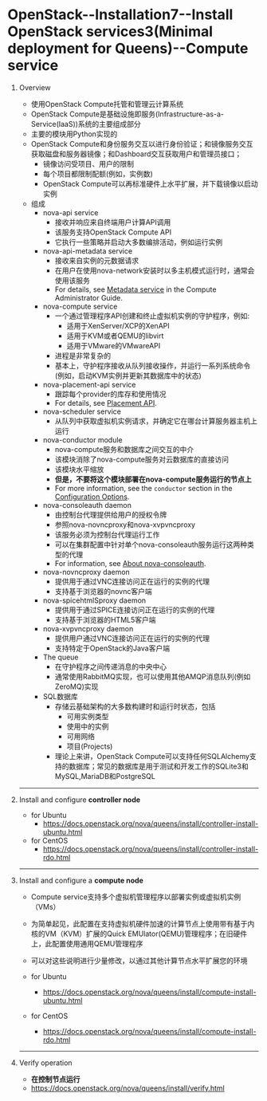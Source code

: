 # OpenStack--Installation7--Install OpenStack services3(Minimal deployment for Queens)--Compute service

1. Overview

   + 使用OpenStack Compute托管和管理云计算系统
   + OpenStack Compute是基础设施即服务(Infrastructure-as-a-Service(IaaS))系统的主要组成部分
   + 主要的模块用Python实现的
   + OpenStack Compute和身份服务交互以进行身份验证；和镜像服务交互获取磁盘和服务器镜像；和Dashboard交互获取用户和管理员接口；
     + 镜像访问受项目、用户的限制
     + 每个项目都限制配额(例如，实例数)
     + OpenStack Compute可以再标准硬件上水平扩展，并下载镜像以启动实例
   + 组成
     + nova-api service
       + 接收并响应来自终端用户计算API调用
       + 该服务支持OpenStack Compute API
       + 它执行一些策略并启动大多数编排活动，例如运行实例
     + nova-api-metadata service
       + 接收来自实例的元数据请求
       + 在用户在使用nova-network安装时以多主机模式运行时，通常会使用该服务
       + For details, see [Metadata service](https://docs.openstack.org/nova/queens/admin/networking-nova.html#metadata-service) in the Compute Administrator Guide.
     + nova-compute service
       + 一个通过管理程序API创建和终止虚拟机实例的守护程序，例如:
         + 适用于XenServer/XCP的XenAPI
         + 适用于KVM或者QEMU的libvirt
         + 适用于VMware的VMwareAPI
       + 进程是非常复杂的
       + 基本上，守护程序接收从队列接收操作，并运行一系列系统命令(例如，启动KVM实例并更新其数据库中的状态)
     + nova-placement-api service
       + 跟踪每个provider的库存和使用情况
       + For details, see [Placement API](https://docs.openstack.org/nova/queens/user/placement.html).
     + nova-scheduler service
       + 从队列中获取虚拟机实例请求，并确定它在哪台计算服务器主机上运行
     + nova-conductor module
       + nova-compute服务和数据库之间交互的中介
       + 该模块消除了nova-compute服务对云数据库的直接访问
       + 该模块水平缩放
       + **但是，不要将这个模块部署在nova-compute服务运行的节点上**
       +  For more information, see the `conductor` section in the [Configuration Options](https://docs.openstack.org/nova/queens/configuration/config.html).
     + nova-consoleauth daemon
       + 由控制台代理提供给用户的授权令牌
       + 参照nova-novncproxy和nova-xvpvncproxy
       + 该服务必须为控制台代理运行工作
       + 可以在集群配置中针对单个nova-consoleauth服务运行这两种类型的代理
       + For information, see [About nova-consoleauth](https://docs.openstack.org/nova/queens/admin/remote-console-access.html#about-nova-consoleauth).
     + nova-novncproxy daemon
       + 提供用于通过VNC连接访问正在运行的实例的代理
       + 支持基于浏览器的novnc客户端
     + nova-spicehtmlSproxy daemon
       + 提供用于通过SPICE连接访问正在运行的实例的代理
       + 支持基于浏览器的HTML5客户端
     + nova-xvpvncproxy daemon
       + 提供用户通过VNC连接访问正在运行的实例的代理
       + 支持特定于OpenStack的Java客户端
     + The queue
       + 在守护程序之间传递消息的中央中心
       + 通常使用RabbitMQ实现，也可以使用其他AMQP消息队列(例如ZeroMQ)实现
     + SQL数据库
       + 存储云基础架构的大多数构建时和运行时状态，包括
         + 可用实例类型
         + 使用中的实例
         + 可用网络
         + 项目(Projects)
       + 理论上来讲，OpenStack Compute可以支持任何SQLAlchemy支持的数据库；常见的数据库是用于测试和开发工作的SQLite3和MySQL,MariaDB和PostgreSQL

   ---

2. Install and configure **controller node**

   + for Ubuntu
     + https://docs.openstack.org/nova/queens/install/controller-install-ubuntu.html
   + for CentOS
     + https://docs.openstack.org/nova/queens/install/controller-install-rdo.html

   ---

3. Install and configure a **compute node**

   + Compute service支持多个虚拟机管理程序以部署实例或虚拟机实例（VMs）
   + 为简单起见，此配置在支持虚拟机硬件加速的计算节点上使用带有基于内核的VM（KVM）扩展的Quick EMUlator(QEMU)管理程序；在旧硬件上，此配置使用通用QEMU管理程序
   + 可以对这些说明进行少量修改，以通过其他计算节点水平扩展您的环境

   + for Ubuntu
     + https://docs.openstack.org/nova/queens/install/compute-install-ubuntu.html
   + for CentOS
     + https://docs.openstack.org/nova/queens/install/compute-install-rdo.html

   ---

4. Verify operation

   + **在控制节点运行**
   + https://docs.openstack.org/nova/queens/install/verify.html

   

